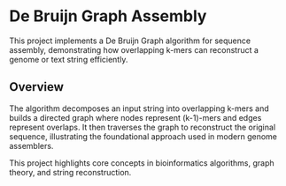 # De Bruijn Graph Assembly

This project implements a De Bruijn Graph algorithm for sequence assembly, demonstrating how overlapping k-mers can reconstruct a genome or text string efficiently.

## Overview
The algorithm decomposes an input string into overlapping k-mers and builds a directed graph where nodes represent (k-1)-mers and edges represent overlaps. It then traverses the graph to reconstruct the original sequence, illustrating the foundational approach used in modern genome assemblers.

This project highlights core concepts in bioinformatics algorithms, graph theory, and string reconstruction.
